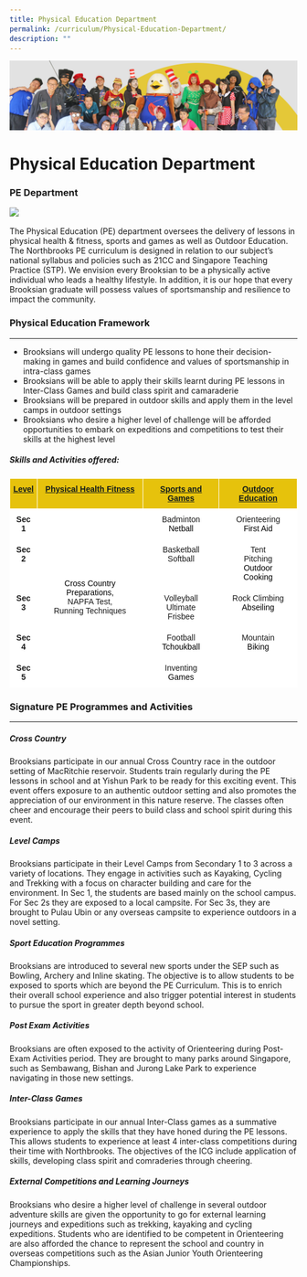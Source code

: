 ```yaml
---
title: Physical Education Department
permalink: /curriculum/Physical-Education-Department/
description: ""
---
```

![](/images/curriculum.jpg)

Physical Education Department
=============================

###  PE Department


![](/images/PE.gif)


The Physical Education (PE) department oversees the delivery of lessons in physical health &amp; fitness, sports and games as well as Outdoor Education. The Northbrooks PE curriculum is designed in relation to our subject’s national syllabus and policies such as 21CC and Singapore Teaching Practice (STP). We envision every Brooksian to be a physically active individual who leads a healthy lifestyle. In addition, it is our hope that every Brooksian graduate will possess values of sportsmanship and resilience to impact the community.

### Physical Education Framework
----------------------------
*   Brooksians will undergo quality PE lessons to hone their decision-making in games and build confidence and values of sportsmanship in intra-class games
*   Brooksians will be able to apply their skills learnt during PE lessons in Inter-Class Games and build class spirit and camaraderie&nbsp;
*   Brooksians will be prepared in outdoor skills and apply them in the level camps in outdoor settings
*   Brooksians who desire a higher level of challenge will be afforded opportunities to embark on expeditions and competitions to test their skills at the highest level

##### Skills and Activities offered:

<style type="text/css">
.tg  {border-collapse:collapse;border-spacing:0;}
.tg td{border-color:black;border-style:solid;border-width:1px;font-family:Arial, sans-serif;font-size:14px;
  overflow:hidden;padding:10px 5px;word-break:normal;}
.tg th{border-color:black;border-style:solid;border-width:1px;font-family:Arial, sans-serif;font-size:14px;
  font-weight:normal;overflow:hidden;padding:10px 5px;word-break:normal;}
.tg .tg-ce7c{background-color:#FFF;border-color:#ffffff;font-weight:bold;text-align:center;vertical-align:top}
.tg .tg-56z5{background-color:#E6C20C;border-color:#ffffff;color:#141D1C;font-weight:bold;text-align:center;
  text-decoration:underline;vertical-align:top}
.tg .tg-jrax{background-color:#FFF;border-color:#ffffff;text-align:center;vertical-align:top}
</style>
<table class="tg">
<thead>
  <tr>
    <th class="tg-56z5">Level</th>
    <th class="tg-56z5">Physical Health Fitness</th>
    <th class="tg-56z5">Sports and Games</th>
    <th class="tg-56z5">Outdoor Education</th>
  </tr>
</thead>
<tbody>
  <tr>
    <td class="tg-ce7c">Sec 1</td>
    <td rowspan="5" class="tg-jrax"><br><br><br><br><br><br><br><span style="font-weight:400;color:#000">Cross Country Preparations,</span><br>NAPFA Test,<br>Running Techniques</td>
    <td class="tg-jrax">Badminton<br><span style="font-weight:400;color:#000">Netball</span></td>
    <td class="tg-jrax">Orienteering<br><span style="font-weight:400;color:#000">First Aid</span></td>
  </tr>
  <tr>
    <td class="tg-ce7c">Sec 2</td>
    <td class="tg-jrax">Basketball<br>Softball</td>
    <td class="tg-jrax">Tent<br>Pitching<br><span style="font-weight:400;color:#000">Outdoor</span><br><span style="font-weight:400;color:#000">Cooking</span></td>
  </tr>
  <tr>
    <td class="tg-ce7c">Sec 3</td>
    <td class="tg-jrax">Volleyball<br> Ultimate<br>Frisbee</td>
    <td class="tg-jrax">Rock Climbing <br><span style="font-weight:400;color:#000">Abseiling</span></td>
  </tr>
  <tr>
    <td class="tg-ce7c">Sec 4</td>
    <td class="tg-jrax">Football <br><span style="font-weight:400;color:#000">Tchoukball</span></td>
    <td rowspan="2" class="tg-jrax">Mountain<br><span style="font-weight:400;color:#000">Biking</span></td>
  </tr>
  <tr>
    <td class="tg-ce7c">Sec 5</td>
    <td class="tg-jrax">Inventing <br><span style="font-weight:400;color:#000">Games</span></td>
  </tr>
</tbody>
</table>



### Signature PE Programmes and Activities
--------------------------------------

  

##### Cross Country

Brooksians participate in our annual Cross Country race in the outdoor setting of MacRitchie reservoir. Students train regularly during the PE lessons in school and at Yishun Park to be ready for this exciting event. This event offers exposure to an authentic outdoor setting and also promotes the appreciation of our environment in this nature reserve. The classes often cheer and encourage their peers to build class and school spirit during this event.&nbsp;

  

##### Level Camps

Brooksians participate in their Level Camps from Secondary 1 to 3 across a variety of locations. They engage in activities such as Kayaking, Cycling and Trekking with a focus on character building and care for the environment. In Sec 1, the students are based mainly on the school campus. For Sec 2s they are exposed to a local campsite. For Sec 3s, they are brought to Pulau Ubin or any overseas campsite to experience outdoors in a novel setting.

  

##### Sport Education Programmes

Brooksians are introduced to several new sports under the SEP such as Bowling, Archery and Inline skating. The objective is to allow students to be exposed to sports which are beyond the PE Curriculum. This is to enrich their overall school experience and also trigger potential interest in students to pursue the sport in greater depth beyond school.

  

##### Post Exam Activities

Brooksians are often exposed to the activity of Orienteering during Post-Exam Activities period. They are brought to many parks around Singapore, such as Sembawang, Bishan and Jurong Lake Park to experience navigating in those new settings.&nbsp;

  

##### Inter-Class Games

Brooksians participate in our annual Inter-Class games as a summative experience to apply the skills that they have honed during the PE lessons. This allows students to experience at least 4 inter-class competitions during their time with Northbrooks. The objectives of the ICG include application of skills, developing class spirit and comraderies through cheering.

  

##### External Competitions and Learning Journeys

Brooksians who desire a higher level of challenge in several outdoor adventure skills are given the opportunity to go for external learning journeys and expeditions such as trekking, kayaking and cycling expeditions. Students who are identified to be competent in Orienteering are also afforded the chance to represent the school and country in overseas competitions such as the Asian Junior Youth Orienteering Championships.